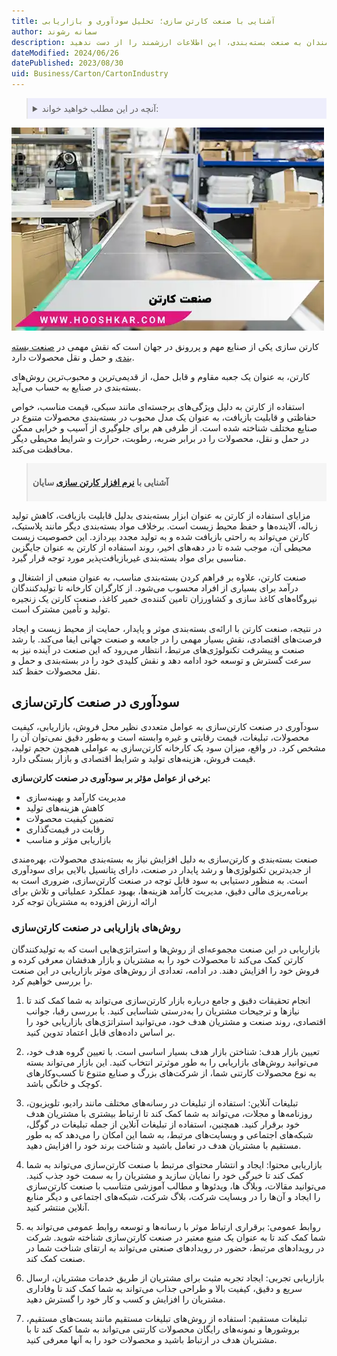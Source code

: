 ```yaml
---
title: آشنایی با صنعت کارتن سازی؛ تحلیل سودآوری و بازاریابی
author: سمانه رشوند
description: صنعت کارتن سازی، ستون فقرات بسته‌بندی در دنیای تجارت امروز است. از انواع کارتن و فرآیندهای تولید گرفته تا تکنولوژی‌های نوین و بازارهای هدف، این راهنما شما را با تمام جنبه‌های این صنعت پویا آشنا می‌کند. بیاموزید چگونه کارتن‌ها تولید می‌شوند، چه کاربردهایی دارند و صنعت کارتن سازی چه نقشی در اقتصاد ایفا می‌کند. برای کارآفرینان، سرمایه‌گذاران و علاقه‌مندان به صنعت بسته‌بندی، این اطلاعات ارزشمند را از دست ندهید
dateModified: 2024/06/26
datePublished: 2023/08/30
uid: Business/Carton/CartonIndustry
---
```

<blockquote style="background-color:#eeeefc; padding:0.5rem">

<details>
  <summary>آنچه در این مطلب خواهید خواند:</summary>
  <ul>
  <li>سودآوری در صنعت کارتن‌سازی</li>
  <li>روش‌های بازاریابی در صنعت کارتن‌سازی</li>
  </ul>
</details>
</blockquote>

![صنعت کارتن](./Images/CardboardIndustry-01.webp)

کارتن سازی یکی از صنایع مهم و پررونق در جهان است که نقش مهمی در <a href="https://www.hooshkar.com/Software/PrintingAndPackaging" target="_blank">صنعت بسته بندی</a> و حمل و نقل محصولات دارد. 

کارتن، به عنوان یک جعبه مقاوم و قابل حمل، از قدیمی‌ترین و محبوب‌ترین روش‌های بسته‌بندی در صنایع به حساب می‌آید.

استفاده از کارتن به دلیل ویژگی‌های برجسته‌ای مانند سبکی، قیمت مناسب، خواص حفاظتی و قابلیت بازیافت، به عنوان یک مدل محبوب در بسته‌بندی محصولات متنوع در صنایع مختلف شناخته شده است. از طرفی هم برای جلوگیری از آسیب و خرابی ممکن در حمل و نقل، محصولات را در برابر ضربه، رطوبت، حرارت و شرایط محیطی دیگر محافظت می‌کند.

<blockquote style="background-color:#f5f5f5; padding:0.5rem">
<p><strong>آشنایی با <a href="https://www.hooshkar.com/Software/PrintingAndPackaging/Package/Carton" target="_blank">نرم افزار کارتن سازی</a> سایان</p></strong></blockquote>

مزایای استفاده از کارتن به عنوان ابزار بسته‌بندی بدلیل قابلیت بازیافت، کاهش تولید زباله، آلاینده‌ها و حفظ محیط زیست است. برخلاف مواد بسته‌بندی دیگر مانند پلاستیک، کارتن می‌تواند به راحتی بازیافت شده و به تولید مجدد بپردازد. این خصوصیت زیست محیطی آن، موجب شده تا در دهه‌های اخیر، روند استفاده از کارتن به عنوان جایگزین مناسبی برای مواد بسته‌بندی غیربازیافت‌پذیر مورد توجه قرار گیرد.

صنعت کارتن، علاوه بر فراهم کردن بسته‌بندی مناسب، به عنوان منبعی از اشتغال و درآمد برای بسیاری از افراد محسوب می‌شود. از کارگران کارخانه تا تولیدکنندگان نیروگاه‌های کاغذ سازی و کشاورزان تامین کننده‌ی خمیر کاغذ، صنعت کارتن یک زنجیره تولید و تأمین مشترک است.

در نتیجه، صنعت کارتن با ارائه‌ی بسته‌بندی موثر و پایدار، حمایت از محیط زیست و ایجاد فرصت‌های اقتصادی، نقش بسیار مهمی را در جامعه و صنعت جهانی ایفا می‌کند. با رشد صنعت و پیشرفت تکنولوژی‌های مرتبط، انتظار می‌رود که این صنعت در آینده نیز به سرعت گسترش و توسعه خود ادامه دهد و نقش کلیدی خود را در بسته‌بندی و حمل و نقل محصولات حفظ کند.

## سودآوری در صنعت کارتن‌سازی

سودآوری در صنعت کارتن‌سازی به عوامل متعددی نظیر محل فروش، بازاریابی، کیفیت محصولات، تبلیغات، قیمت رقابتی و غیره وابسته است و به‌طور دقیق نمی‌توان آن را مشخص کرد. در واقع، میزان سود یک کارخانه کارتن‌سازی به عواملی همچون حجم تولید، قیمت فروش، هزینه‌های تولید و شرایط اقتصادی و بازار بستگی دارد.

**برخی از عوامل مؤثر بر سودآوری در صنعت کارتن‌سازی:**

- مدیریت کارآمد و بهینه‌سازی
- کاهش هزینه‌های تولید  
- تضمین کیفیت محصولات  
- رقابت در قیمت‌گذاری  
- بازاریابی مؤثر و مناسب

صنعت بسته‌بندی و کارتن‌سازی به دلیل افزایش نیاز به بسته‌بندی محصولات، بهره‌مندی از جدیدترین تکنولوژی‌ها و رشد پایدار در صنعت، دارای پتانسیل بالایی برای سودآوری است.
به منظور دستیابی به سود قابل توجه در صنعت کارتن‌سازی، ضروری است به برنامه‌ریزی مالی دقیق، مدیریت کارآمد هزینه‌ها، بهبود عملکرد عملیاتی و تلاش برای ارائه ارزش افزوده به مشتریان توجه کرد

### روش‌های بازاریابی در صنعت کارتن‌سازی

بازاریابی در این صنعت مجموعه‌ای از روش‌ها و استراتژی‌هایی است که به تولیدکنندگان کارتن کمک می‌کند تا محصولات خود را به مشتریان و بازار هدفشان معرفی کرده و فروش خود را افزایش دهند. در ادامه، تعدادی از روش‌های موثر بازاریابی در این صنعت را بررسی خواهیم کرد.

1. انجام تحقیقات دقیق و جامع درباره بازار کارتن‌سازی می‌تواند به شما کمک کند تا نیازها و ترجیحات مشتریان را به‌درستی شناسایی کنید. با بررسی رقبا، جوانب اقتصادی، روند صنعت و مشتریان هدف خود، می‌توانید استراتژی‌های بازاریابی خود را بر اساس داده‌های قابل اعتماد تدوین کنید.

2. تعیین بازار هدف: شناختن بازار هدف بسیار اساسی است. با تعیین گروه هدف خود، می‌توانید روش‌های بازاریابی را به طور موثر‌تر انتخاب کنید. این بازار می‌تواند بسته به نوع محصولات کارتنی شما، از شرکت‌های بزرگ و صنایع متنوع تا کسب‌وکارهای کوچک و خانگی باشد.

3. تبلیغات آنلاین: استفاده از تبلیغات در رسانه‌های مختلف مانند رادیو، تلویزیون، روزنامه‌ها و مجلات، می‌تواند به شما کمک کند تا ارتباط بیشتری با مشتریان هدف خود برقرار کنید. همچنین، استفاده از تبلیغات آنلاین از جمله تبلیغات در گوگل، شبکه‌های اجتماعی و وبسایت‌های مرتبط، به شما این امکان را می‌دهد که به طور مستقیم با مشتریان هدف در تعامل باشید و شناخت برند خود را افزایش دهید.

4. بازاریابی محتوا: ایجاد و انتشار محتوای مرتبط با صنعت کارتن‌سازی می‌تواند به شما کمک کند تا خبرگی خود را نمایان سازید و مشتریان را به سمت خود جذب کنید. می‌توانید مقالات، وبلاگ ‌ها، ویدئوها و مطالب آموزشی متناسب با صنعت کارتن‌سازی را ایجاد و آن‌ها را در وبسایت شرکت، بلاگ شرکت، شبکه‌های اجتماعی و دیگر منابع آنلاین منتشر کنید.

5. روابط عمومی: برقراری ارتباط موثر با رسانه‌ها و توسعه روابط عمومی می‌تواند به شما کمک کند تا به عنوان یک منبع معتبر در صنعت کارتن‌سازی شناخته شوید. شرکت در رویدادهای مرتبط، حضور در رویدادهای صنعتی می‌تواند به ارتقای شناخت شما در صنعت کمک کند.

6. بازاریابی تجربی: ایجاد تجربه مثبت برای مشتریان از طریق خدمات مشتریان، ارسال سریع و دقیق، کیفیت بالا و طراحی جذاب می‌تواند به شما کمک کند تا وفاداری مشتریان را افزایش و کسب و کار خود را گسترش دهید.

7. تبلیغات مستقیم: استفاده از روش‌های تبلیغات مستقیم مانند پست‌های مستقیم، بروشورها و نمونه‌های رایگان محصولات کارتنی می‌تواند به شما کمک کند تا با مشتریان هدف در ارتباط باشید و محصولات خود را به آنها معرفی کنید.